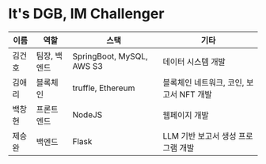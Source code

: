 # It's DGB, IM Challenger

| 이름   | 역할                  | 스택                       | 기타                               |
|---------|------------------------|-----------------------------|-----------------------------------|
| 김건호   | 팀장, 백엔드     | SpringBoot, MySQL, AWS S3  | 데이터 시스템 개발                |
| 김애리   | 블록체인    | truffle, Ethereum          | 블록체인 네트워크, 코인, 보고서 NFT 개발 |
| 백창현   | 프론트엔드   | NodeJS                     | 웹페이지 개발                     |
| 제승완   | 백엔드       | Flask                       | LLM 기반 보고서 생성 프로그램 개발 |
